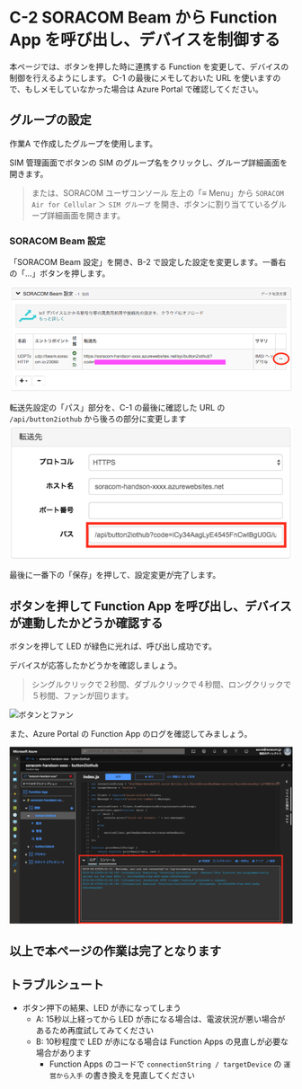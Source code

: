 # C-2 SORACOM Beam から Function App を呼び出し、デバイスを制御する
本ページでは、ボタンを押した時に連携する Function を変更して、デバイスの制御を行えるようにします。
C-1 の最後にメモしておいた URL を使いますので、もしメモしていなかった場合は Azure Portal で確認してください。

## グループの設定
作業A で作成したグループを使用します。

SIM 管理画面でボタンの SIM のグループ名をクリックし、グループ詳細画面を開きます。
> または、SORACOM ユーザコンソール 左上の「≡ Menu」から `SORACOM Air for Cellular` ＞ `SIM グループ` を開き、ボタンに割り当てているグループ詳細画面を開きます。

### SORACOM Beam 設定
「SORACOM Beam 設定」を開き、B-2 で設定した設定を変更します。一番右の「...」ボタンを押します。

![Beam設定エントリーポイント選択](images/soracom-01.png)

転送先設定の「パス」部分を、C-1 の最後に確認した URL の `/api/button2iothub` から後ろの部分に変更します
![Beam設定転送先変更](images/soracom-02.png)

最後に一番下の「保存」を押して、設定変更が完了します。

## ボタンを押して Function App を呼び出し、デバイスが連動したかどうか確認する

ボタンを押して LED が緑色に光れば、呼び出し成功です。

デバイスが応答したかどうかを確認しましょう。

> シングルクリックで２秒間、ダブルクリックで４秒間、ロングクリックで５秒間、ファンが回ります。

![ボタンとファン](images/button_and_fan.gif)

また、Azure Portal の Function App のログを確認してみましょう。

![Function App ログ](images/function-app-06.png)

## 以上で本ページの作業は完了となります

## トラブルシュート

* ボタン押下の結果、LED が赤になってしまう
    * A: 15秒以上経ってから LED が赤になる場合は、電波状況が悪い場合があるため再度試してみてください
    * B: 10秒程度で LED が赤になる場合は Function Apps の見直しが必要な場合があります
        * Function Apps のコードで `connectionString / targetDevice` の `運営から入手` の書き換えを見直してください